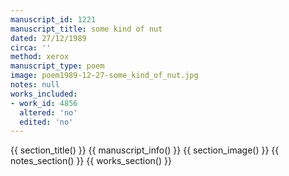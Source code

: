 ```yaml
---
manuscript_id: 1221
manuscript_title: some kind of nut
dated: 27/12/1989
circa: ''
method: xerox
manuscript_type: poem
image: poem1989-12-27-some_kind_of_nut.jpg
notes: null
works_included:
- work_id: 4856
  altered: 'no'
  edited: 'no'
---
```


{{ section_title() }}
{{ manuscript_info() }}
{{ section_image() }}
{{ notes_section() }}
{{ works_section() }}
